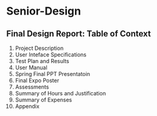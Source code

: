 # Senior-Design
## Final Design Report: Table of Context
1. Project Description
2. User Inteface Specifications
3. Test Plan and Results
4. User Manual
5. Spring Final PPT Presentatoin
6. Final Expo Poster
7. Assessments
8. Summary of Hours and Justification
9. Summary of Expenses
10. Appendix
